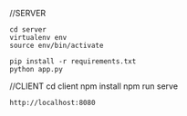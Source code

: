 //SERVER

    cd server
    virtualenv env
    source env/bin/activate
    
    pip install -r requirements.txt
    python app.py

//CLIENT
    cd client
    npm install
    npm run serve

    http://localhost:8080
